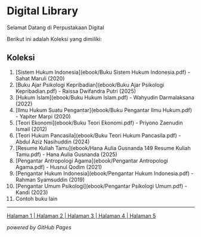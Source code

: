 # Digital Library 

Selamat Datang di Perpustakaan Digital 

Berikut ini adalah Koleksi yang dimiliki: 
## Koleksi 

1. [Sistem Hukum Indonesia](ebook/Buku Sistem Hukum Indonesia.pdf) - Sahat Maruli (2020)
2. [Buku Ajar Psikologi Kepribadian](ebook/Buku Ajar Psikologi Kepribadian.pdf) - Raissa Dwifandra Putri (2025)
3. [Hukum Islam](ebook/Buku Hukum Islam.pdf) - Wahyudin Darmalaksana (2022)
4. [Ilmu Hukum Suatu Pengantar](ebook/Buku Pengantar Ilmu Hukum.pdf) - Yapiter Marpi (2020)
5. [Teori Ekonomi](ebook/Buku Teori Ekonomi.pdf) - Priyono Zaenudin Ismail (2012)
6. [Teori Hukum Pancasila](ebook/Buku Teori Hukum Pancasila.pdf) - Abdul Aziz Nasihuddin (2024)
7. [Resume Kuliah Tamu](ebook/Hana Aulia Gusnanda 149 Resume Kuliah Tamu.pdf) - Hana Aulia Gusnanda (2025)
8. [Pengantar Antropologi Agama](ebook/Pengantar Antropologi Agama.pdf) - Husnul Qodim (2021)
9. [Pengantar Hukum Indonesia](ebook/Pengantar Hukum Indonesia.pdf) - Rahman Syamsuddin (2019)
10. [Pengantar Umum Psikologi](ebook/Pengantar Psikologi Umum.pdf) - Kandi (2023)
11. Contoh buku lain

---
<a href="webti/halaman1.html"> Halaman 1 </a>|<a href="webti/halaman2.html"> Halaman 2 </a>|<a href="webti/halaman3.html"> Halaman 3 </a>|<a href="webti/halaman4.html"> Halaman 4 </a>|<a href="webti/halaman5.html"> Halaman 5 </a>
   
*powered by GitHub Pages*
